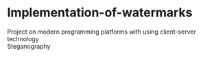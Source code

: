 # Implementation-of-watermarks
Project on modern programming platforms with using client-server technology
<br>
Steganography
